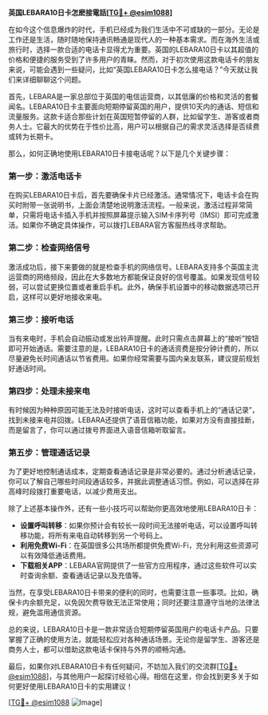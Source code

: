 **英国LEBARA10日卡怎麽接電話[[TG💪+ @esim1088](https://t.me/s/esim1088)]**

在如今这个信息爆炸的时代，手机已经成为我们生活中不可或缺的一部分。无论是工作还是生活，随时随地保持通讯畅通是现代人的一种基本需求。而在海外生活或旅行时，选择一款合适的电话卡显得尤为重要。英国的LEBARA10日卡以其超值的价格和便捷的服务受到了许多用户的青睐。然而，对于初次使用这款电话卡的朋友来说，可能会遇到一些疑问，比如“英国LEBARA10日卡怎么接电话？”今天就让我们来详细聊聊这个问题。

首先，LEBARA是一家总部位于英国的电信运营商，以其低廉的价格和灵活的套餐闻名。LEBARA10日卡主要面向短期停留英国的用户，提供10天内的通话、短信和流量服务。这款卡适合那些计划在英国短暂停留的人群，比如留学生、游客或者商务人士。它最大的优势在于性价比高，用户可以根据自己的需求灵活选择是否续费或转为长期卡。

那么，如何正确地使用LEBARA10日卡接电话呢？以下是几个关键步骤：

### **第一步：激活电话卡**
在购买LEBARA10日卡后，首先要确保卡片已经激活。通常情况下，电话卡会在购买时附带一张说明书，上面会清楚地说明激活流程。一般来说，激活过程非常简单，只需将电话卡插入手机并按照屏幕提示输入SIM卡序列号（IMSI）即可完成激活。如果你不确定具体操作，可以拨打LEBARA官方客服热线寻求帮助。

### **第二步：检查网络信号**
激活成功后，接下来要做的就是检查手机的网络信号。LEBARA支持多个英国主流运营商的网络频段，因此在大多数地方都能保证良好的信号覆盖。如果发现信号较弱，可以尝试更换位置或者重启手机。此外，确保手机设置中的移动数据选项已开启，这样可以更好地接收来电。

### **第三步：接听电话**
当有来电时，手机会自动振动或发出铃声提醒。此时只需点击屏幕上的“接听”按钮即可开始通话。需要注意的是，LEBARA10日卡的通话资费是按分钟计费的，所以尽量避免长时间通话以节省费用。如果你经常需要与国内亲友联系，建议提前规划好通话时间。

### **第四步：处理未接来电**
有时候因为种种原因可能无法及时接听电话，这时可以查看手机上的“通话记录”，找到未接来电并回拨。LEBARA还提供了语音信箱功能，如果对方没有直接挂断，而是留言了，你可以通过拨号界面进入语音信箱听取留言。

### **第五步：管理通话记录**
为了更好地控制通话成本，定期查看通话记录是非常必要的。通过分析通话记录，你可以了解自己哪些时间段通话较多，并据此调整通话习惯。例如，可以选择在非高峰时段拨打重要电话，以减少费用支出。

除了上述基本操作外，还有一些小技巧可以帮助你更高效地使用LEBARA10日卡：

- **设置呼叫转移**：如果你预计会有较长一段时间无法接听电话，可以设置呼叫转移功能，将所有来电自动转移到另一个号码上。
- **利用免费Wi-Fi**：在英国很多公共场所都提供免费Wi-Fi，充分利用这些资源可以有效降低通话费用。
- **下载相关APP**：LEBARA官网提供了一些官方应用程序，通过这些软件可以实时查询余额、查看通话记录以及充值等。

当然，在享受LEBARA10日卡带来的便利的同时，也需要注意一些事项。比如，确保卡内余额充足，以免因欠费导致无法正常使用；同时还要注意遵守当地的法律法规，避免滥用通信资源。

总的来说，LEBARA10日卡是一款非常适合短期停留英国用户的电话卡产品。只要掌握了正确的使用方法，就能轻松应对各种通话场景。无论你是留学生、游客还是商务人士，都可以借助这款电话卡保持与外界的顺畅沟通。

最后，如果你对LEBARA10日卡有任何疑问，不妨加入我们的交流群[[TG💪+ @esim1088](https://t.me/s/esim1088)]，与其他用户一起探讨经验心得。相信在这里，你会找到更多关于如何更好使用LEBARA10日卡的实用建议！

[[TG💪+ @esim1088](https://t.me/s/esim1088) ![Image](https://i.postimg.cc/4NQfJmqS/Snipaste-2025-05-13-00-14-12.png)]
